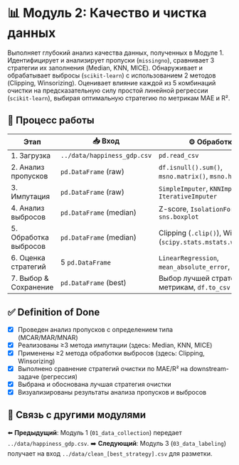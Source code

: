 # 📊 Модуль 2: Качество и чистка данных

Выполняет глубокий анализ качества данных, полученных в Модуле 1. Идентифицирует и анализирует пропуски (`missingno`), сравнивает 3 стратегии их заполнения (Median, KNN, MICE). Обнаруживает и обрабатывает выбросы (`scikit-learn`) с использованием 2 методов (Clipping, Winsorizing). Оценивает влияние каждой из 5 комбинаций очистки на предсказательную силу простой линейной регрессии (`scikit-learn`), выбирая оптимальную стратегию по метрикам MAE и R².

## 🔄 Процесс работы
| Этап                   | 📥 Вход                       | ⚙️ Обработка                                                              | 📤 Выход                                               |
|------------------------|-------------------------------|---------------------------------------------------------------------------|--------------------------------------------------------|
| 1. Загрузка            | `../data/happiness_gdp.csv` | `pd.read_csv`                                                             | `pd.DataFrame` (raw)                                   |
| 2. Анализ пропусков    | `pd.DataFrame` (raw)        | `df.isnull().sum()`, `msno.matrix()`, `msno.heatmap()`                    | Визуализации, тип пропусков (MCAR/MAR/...)             |
| 3. Импутация           | `pd.DataFrame` (raw)        | `SimpleImputer`, `KNNImputer`, `IterativeImputer`                         | 3 `pd.DataFrame` (median, knn, mice)                   |
| 4. Анализ выбросов     | `pd.DataFrame` (median)     | Z-score, `IsolationForest`, `sns.boxplot`                               | Идентификация выбросов                                 |
| 5. Обработка выбросов  | `pd.DataFrame` (median)     | Clipping (`.clip()`), Winsorizing (`scipy.stats.mstats.winsorize`)         | 2 `pd.DataFrame` (median+clip, median+winsorize)     |
| 6. Оценка стратегий    | 5 `pd.DataFrame`            | `LinearRegression`, `mean_absolute_error`, `r2_score`                   | Таблица/график с MAE/R² для 5 стратегий                |
| 7. Выбор & Сохранение | `pd.DataFrame` (best)       | Выбор лучшей стратегии по метрикам, `df.to_csv`                          | `../data/clean_[best_strategy].csv`, обоснование выбора |

## ✅ Definition of Done
- [x] Проведен анализ пропусков с определением типа (MCAR/MAR/MNAR)
- [x] Реализованы ≥3 метода импутации (здесь: Median, KNN, MICE)
- [x] Применены ≥2 метода обработки выбросов (здесь: Clipping, Winsorizing)
- [x] Выполнено сравнение стратегий очистки по MAE/R² на downstream-задаче (регрессия)
- [x] Выбрана и обоснована лучшая стратегия очистки
- [x] Визуализированы результаты анализа пропусков и выбросов

## 🔗 Связь с другими модулями
⬅️ **Предыдущий**: Модуль 1 (`01_data_collection`) передает `../data/happiness_gdp.csv`.
➡️ **Следующий**: Модуль 3 (`03_data_labeling`) получает на вход `../data/clean_[best_strategy].csv` для разметки. 
